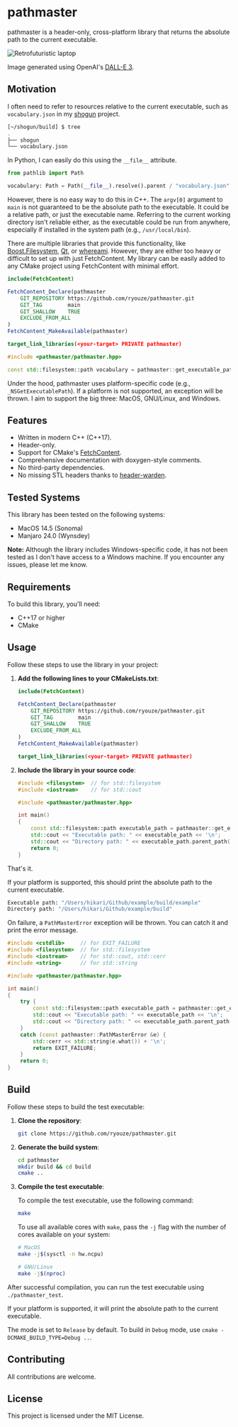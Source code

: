 # pathmaster

pathmaster is a header-only, cross-platform library that returns the absolute path to the current executable.

![Retrofuturistic laptop](/assets/hero.jpeg)

Image generated using OpenAI's [DALL-E 3](https://openai.com/dall-e-3).


## Motivation

I often need to refer to resources relative to the current executable, such as `vocabulary.json` in my [shogun](https://github.com/ryouze/shogun) project.

```bash
[~/shogun/build] $ tree
.
├── shogun
└── vocabulary.json
```

In Python, I can easily do this using the `__file__` attribute.

```python
from pathlib import Path

vocabulary: Path = Path(__file__).resolve().parent / "vocabulary.json"
```

However, there is no easy way to do this in C++. The `argv[0]` argument to `main` is not guaranteed to be the absolute path to the executable. It could be a relative path, or just the executable name. Referring to the current working directory isn't reliable either, as the executable could be run from anywhere, especially if installed in the system path (e.g., `/usr/local/bin`).

There are multiple libraries that provide this functionality, like [Boost.Filesystem](https://www.boost.org/doc/libs/1_34_0/libs/filesystem/doc/index.htm), [Qt](https://doc.qt.io/qt-5/qcoreapplication.html#applicationFilePath), or [whereami](https://github.com/gpakosz/whereami). However, they are either too heavy or difficult to set up with just FetchContent. My library can be easily added to any CMake project using FetchContent with minimal effort.

```cmake
include(FetchContent)

FetchContent_Declare(pathmaster
    GIT_REPOSITORY https://github.com/ryouze/pathmaster.git
    GIT_TAG        main
    GIT_SHALLOW    TRUE
    EXCLUDE_FROM_ALL
)
FetchContent_MakeAvailable(pathmaster)

target_link_libraries(<your-target> PRIVATE pathmaster)
```

```cpp
#include <pathmaster/pathmaster.hpp>

const std::filesystem::path vocabulary = pathmaster::get_executable_path().parent_path() / "vocabulary.json";
```

Under the hood, pathmaster uses platform-specific code (e.g., `_NSGetExecutablePath`). If a platform is not supported, an exception will be thrown. I aim to support the big three: MacOS, GNU/Linux, and Windows.


## Features

- Written in modern C++ (C++17).
- Header-only.
- Support for CMake's [FetchContent](https://www.foonathan.net/2022/06/cmake-fetchcontent/).
- Comprehensive documentation with doxygen-style comments.
- No third-party dependencies.
- No missing STL headers thanks to [header-warden](https://github.com/ryouze/header-warden).


## Tested Systems

This library has been tested on the following systems:

- MacOS 14.5 (Sonoma)
- Manjaro 24.0 (Wynsdey)

**Note:** Although the library includes Windows-specific code, it has not been tested as I don't have access to a Windows machine. If you encounter any issues, please let me know.


## Requirements

To build this library, you'll need:

- C++17 or higher
- CMake


## Usage

Follow these steps to use the library in your project:

1. **Add the following lines to your CMakeLists.txt**:
    ```cmake
    include(FetchContent)

    FetchContent_Declare(pathmaster
        GIT_REPOSITORY https://github.com/ryouze/pathmaster.git
        GIT_TAG        main
        GIT_SHALLOW    TRUE
        EXCLUDE_FROM_ALL
    )
    FetchContent_MakeAvailable(pathmaster)

    target_link_libraries(<your-target> PRIVATE pathmaster)
    ```

2. **Include the library in your source code**:
    ```cpp
    #include <filesystem>  // for std::filesystem
    #include <iostream>    // for std::cout

    #include <pathmaster/pathmaster.hpp>

    int main()
    {
        const std::filesystem::path executable_path = pathmaster::get_executable_path();
        std::cout << "Executable path: " << executable_path << '\n';
        std::cout << "Directory path: " << executable_path.parent_path() << '\n';
        return 0;
    }
    ```

That's it.

If your platform is supported, this should print the absolute path to the current executable.

```bash
Executable path: "/Users/hikari/Github/example/build/example"
Directory path: "/Users/hikari/Github/example/build"
```

On failure, a `PathMasterError` exception will be thrown. You can catch it and print the error message.

```cpp
#include <cstdlib>     // for EXIT_FAILURE
#include <filesystem>  // for std::filesystem
#include <iostream>    // for std::cout, std::cerr
#include <string>      // for std::string

#include <pathmaster/pathmaster.hpp>

int main()
{
    try {
        const std::filesystem::path executable_path = pathmaster::get_executable_path();
        std::cout << "Executable path: " << executable_path << '\n';
        std::cout << "Directory path: " << executable_path.parent_path() << '\n';
    }
    catch (const pathmaster::PathMasterError &e) {
        std::cerr << std::string(e.what()) + '\n';
        return EXIT_FAILURE;
    }
    return 0;
}
```


## Build

Follow these steps to build the test executable:

1. **Clone the repository**:

    ```bash
    git clone https://github.com/ryouze/pathmaster.git
    ```

2. **Generate the build system**:

    ```bash
    cd pathmaster
    mkdir build && cd build
    cmake ..
    ```

3. **Compile the test executable**:

    To compile the test executable, use the following command:

    ```bash
    make
    ```

    To use all available cores with `make`, pass the `-j` flag with the number of cores available on your system:

    ```bash
    # MacOS
    make -j$(sysctl -n hw.ncpu)
    ```

    ```bash
    # GNU/Linux
    make -j$(nproc)
    ```

After successful compilation, you can run the test executable using `./pathmaster_test`.

If your platform is supported, it will print the absolute path to the current executable.

The mode is set to `Release` by default. To build in `Debug` mode, use `cmake -DCMAKE_BUILD_TYPE=Debug ..`.


## Contributing

All contributions are welcome.


## License

This project is licensed under the MIT License.
